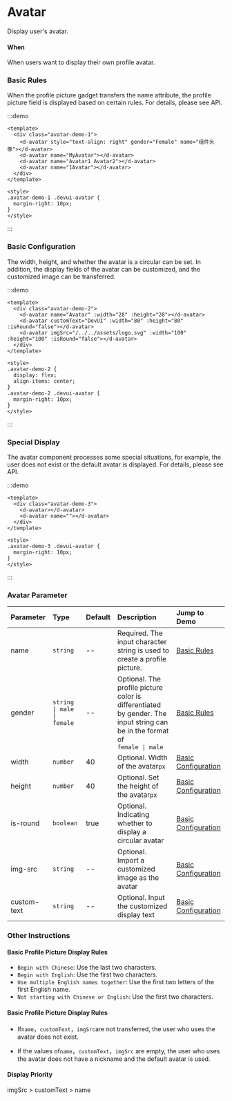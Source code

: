# Avatar

Display user's avatar.

#### When

When users want to display their own profile avatar.

### Basic Rules

When the profile picture gadget transfers the name attribute, the profile picture field is displayed based on certain rules. For details, please see API.

:::demo

```vue
<template>
  <div class="avatar-demo-1">
    <d-avatar style="text-align: right" gender="Female" name="组件头像"></d-avatar>
    <d-avatar name="MyAvatar"></d-avatar>
    <d-avatar name="Avatar1 Avatar2"></d-avatar>
    <d-avatar name="1Avatar"></d-avatar>
  </div>
</template>

<style>
.avatar-demo-1 .devui-avatar {
  margin-right: 10px;
}
</style>
```

:::

### Basic Configuration

The width, height, and whether the avatar is a circular can be set. In addition, the display fields of the avatar can be customized, and the customized image can be transferred.

:::demo

```vue
<template>
  <div class="avatar-demo-2">
    <d-avatar name="Avatar" :width="28" :height="28"></d-avatar>
    <d-avatar customText="DevUI" :width="80" :height="80" :isRound="false"></d-avatar>
    <d-avatar imgSrc="/../../assets/logo.svg" :width="100" :height="100" :isRound="false"></d-avatar>
  </div>
</template>

<style>
.avatar-demo-2 {
  display: flex;
  align-items: center;
}
.avatar-demo-2 .devui-avatar {
  margin-right: 10px;
}
</style>
```

:::

### Special Display

The avatar component processes some special situations, for example, the user does not exist or the default avatar is displayed. For details, please see API.

:::demo

```vue
<template>
  <div class="avatar-demo-3">
    <d-avatar></d-avatar>
    <d-avatar name=""></d-avatar>
  </div>
</template>

<style>
.avatar-demo-3 .devui-avatar {
  margin-right: 10px;
}
</style>
```

:::

### Avatar Parameter

| Parameter   | Type                       | Default | Description                                                                                                                    | Jump to Demo                                |
| :---------- | :------------------------- | :------ | :----------------------------------------------------------------------------------------------------------------------------- | :------------------------------------------ |
| name        | `string`                   | --      | Required. The input character string is used to create a profile picture.                                                      | [Basic Rules](#basic-rules)                 |
| gender      | `string \| male \| female` | --      | Optional. The profile picture color is differentiated by gender. The input string can be in the format of<br/>`female \| male` | [Basic Rules](#basic-rules)                 |
| width       | `number`                   | 40      | Optional. Width of the avatar`px`                                                                                              | [Basic Configuration](#basic-configuration) |
| height      | `number`                   | 40      | Optional. Set the height of the avatar`px`                                                                                     | [Basic Configuration](#basic-configuration) |
| is-round    | `boolean`                  | true    | Optional. Indicating whether to display a circular avatar                                                                      | [Basic Configuration](#basic-configuration) |
| img-src     | `string`                   | --      | Optional. Import a customized image as the avatar                                                                              | [Basic Configuration](#basic-configuration) |
| custom-text | `string`                   | --      | Optional. Input the customized display text                                                                                    | [Basic Configuration](#basic-configuration) |

### Other Instructions

#### Basic Profile Picture Display Rules

- `Begin with Chinese`: Use the last two characters.
- `Begin with English`: Use the first two characters.
- `Use multiple English names together`: Use the first two letters of the first English name.
- `Not starting with Chinese or English`: Use the first two characters.

#### Basic Profile Picture Display Rules

- If`name`，`customText`，`imgSrc`are not transferred, the user who uses the avatar does not exist.

- If the values of`name`，`customText`，`imgSrc` are empty, the user who uses the avatar does not have a nickname and the default avatar is used.

#### Display Priority

imgSrc > customText > name
